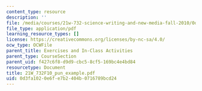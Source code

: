 ```yaml
---
content_type: resource
description: ''
file: /media/courses/21w-732-science-writing-and-new-media-fall-2010/0d3fa1020e6fe7b2404b0716789bcd24_21W_732F10_pun_example.pdf
file_type: application/pdf
learning_resource_types: []
license: https://creativecommons.org/licenses/by-nc-sa/4.0/
ocw_type: OCWFile
parent_title: Exercises and In-Class Activities
parent_type: CourseSection
parent_uid: f427c6f8-d9d9-cbc5-8cf5-169bc4e4bd84
resourcetype: Document
title: 21W_732F10_pun_example.pdf
uid: 0d3fa102-0e6f-e7b2-404b-0716789bcd24
---
```

